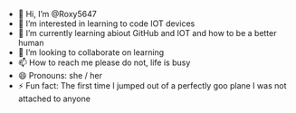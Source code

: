 - 👋 Hi, I’m @Roxy5647
- 👀 I’m interested in learning to code IOT devices
- 🌱 I’m currently learning abiout GitHub and IOT and how to be a better human
- 💞️ I’m looking to collaborate on learning
- 📫 How to reach me please do not, life is busy
- 😄 Pronouns: she / her
- ⚡ Fun fact: The first time I jumped out of a perfectly goo plane I was not attached to anyone

<!---
Roxy5647/Roxy5647 is a ✨ special ✨ repository because its `README.md` (this file) appears on your GitHub profile.
You can click the Preview link to take a look at your changes.
--->
